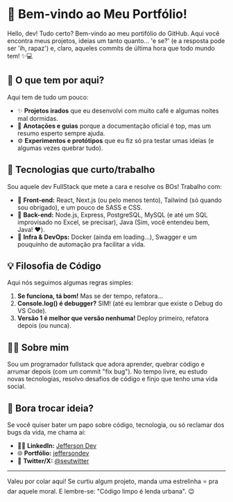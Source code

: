 # 🎉 Bem-vindo ao Meu Portfólio!

Hello, dev! Tudo certo? Bem-vindo ao meu portifólio do GitHub. Aqui você encontra meus projetos, ideias um tanto quanto... 'e se?' (e a resposta pode ser 'ih, rapaz') e, claro, aqueles commits de última hora que todo mundo tem! ✨💻

## 👀 O que tem por aqui?

Aqui tem de tudo um pouco:
- ✨ **Projetos irados** que eu desenvolvi com muito café e algumas noites mal dormidas.
- 📝 **Anotações e guias** porque a documentação oficial é top, mas um resumo esperto sempre ajuda.
- ⚙️ **Experimentos e protótipos** que eu fiz só pra testar umas ideias (e algumas vezes quebrar tudo).

## 🔧 Tecnologias que curto/trabalho

Sou aquele dev FullStack que mete a cara e resolve os BOs! Trabalho com:
- 🌟 **Front-end:** React, Next.js (ou pelo menos tento), Tailwind (só quando sou obrigado), e um pouco de SASS e CSS.
- 🤖 **Back-end:** Node.js, Express, PostgreSQL, MySQL (e até um SQL improvisado no Excel, se precisar), Java (Sim, você entendeu bem, Java! ❤️).
- 🏢 **Infra & DevOps:** Docker (ainda em loading...), Swagger e um pouquinho de automação pra facilitar a vida.

## 💡 Filosofia de Código

Aqui nós seguimos algumas regras simples:
1. **Se funciona, tá bom!** Mas se der tempo, refatora...
2. **Console.log() é debugger?** SIM! (até eu lembrar que existe o Debug do VS Code).
3. **Versão 1 é melhor que versão nenhuma!** Deploy primeiro, refatora depois (ou nunca).

## 👨‍💻 Sobre mim

Sou um programador fullstack que adora aprender, quebrar código e arrumar depois (com um commit "fix bug"). No tempo livre, eu estudo novas tecnologias, resolvo desafios de código e finjo que tenho uma vida social.

## 👀 Bora trocar ideia?

Se você quiser bater um papo sobre código, tecnologia, ou só reclamar dos bugs da vida, me chama aí:
- 👨‍🎓 **LinkedIn:** [Jefferson Dev](https://www.linkedin.com/in/jefferson-santos-a87b74277/)
- 🌐 **Portfólio:** [jeffersondev](https://jeffersondev.netlify.app/)
- 💬 **Twitter/X:** [@seutwitter](https://twitter.com/seutwitter)

---

Valeu por colar aqui! Se curtiu algum projeto, manda uma estrelinha ⭐ pra dar aquele moral. E lembre-se: "Código limpo é lenda urbana". 😉

